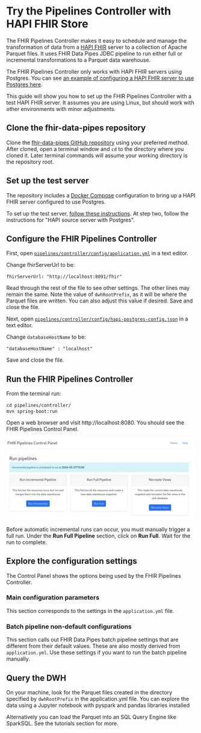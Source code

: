 # Try the Pipelines Controller with HAPI FHIR Store

The FHIR Pipelines Controller makes it easy to schedule and manage the
transformation of data from a [HAPI FHIR](https://hapifhir.io/) server to a
collection of Apache Parquet files. It uses FHIR Data Pipes JDBC pipeline to run
either full or incremental transformations to a Parquet data warehouse.

The FHIR Pipelines Controller only works with HAPI FHIR servers using Postgres.
You can
see [an example of configuring a HAPI FHIR server to use Postgres here](https://github.com/hapifhir/hapi-fhir-jpaserver-starter#postgresql-configuration).

This guide will show you how to set up the FHIR Pipelines Controller with a test
HAPI FHIR server. It assumes you are using Linux, but should work with other
environments with minor adjustments.

## Clone the fhir-data-pipes repository

Clone
the [fhir-data-pipes GitHub repository](https://github.com/google/fhir-data-pipes)
using your preferred method. After cloned, open a terminal window and `cd` to
the directory where you cloned it. Later terminal commands will assume your
working directory is the repository root.

## Set up the test server

The repository includes a [Docker Compose](https://docs.docker.com/compose/)
configuration to bring up a HAPI FHIR server configured to use Postgres.

To set up the test
server, [follow these instructions](https://github.com/google/fhir-data-pipes/wiki/Try-the-pipelines-using-local-test-servers).
At step two, follow the instructions for "HAPI source server with Postgres".

## Configure the FHIR Pipelines Controller

First,
open [`pipelines/controller/config/application.yml`](https://github.com/google/fhir-data-pipes/blob/master/pipelines/controller/config/application.yaml)
in a text editor.

Change fhirServerUrl to be:

```
fhirServerUrl: "http://localhost:8091/fhir"
```

Read through the rest of the file to see other settings. The other lines may
remain the same. Note the value of `dwhRootPrefix`, as it will be where the
Parquet files are written. You can also adjust this value if desired. Save and
close the file.

Next,
open [`pipelines/controller/config/hapi-postgres-config.json`](https://github.com/google/fhir-data-pipes/blob/master/pipelines/controller/config/hapi-postgres-config.json)
in a text editor.

Change `databaseHostName` to be:

```
"databaseHostName" : "localhost"
```

Save and close the file.

## Run the FHIR Pipelines Controller

From the terminal run:

```shell
cd pipelines/controller/
mvn spring-boot:run
```

Open a web browser and visit http://localhost:8080. You should see the FHIR
Pipelines Control Panel.

![Pipelines Control Panel](../images/pipelines_control_panel.png)

Before automatic incremental runs can occur, you must manually trigger a full
run. Under the **Run Full Pipeline** section, click on **Run Full**. Wait for
the run to complete.

## Explore the configuration settings

The Control Panel shows the options being used by the FHIR Pipelines Controller.

### Main configuration parameters

This section corresponds to the settings in the `application.yml` file.

### Batch pipeline non-default configurations

This section calls out FHIR Data Pipes batch pipeline settings that are
different from their default values. These are also mostly derived
from `application.yml`. Use these settings if you want to run the batch pipeline
manually.

## Query the DWH

On your machine, look for the Parquet files created in the directory specified
by `dwhRootPrefix` in the application.yml file. You can explore the data using a
Jupyter notebook with pyspark and pandas libraries installed

Alternatively you can load the Parquet into an SQL Query Engine like SparkSQL.
See the tutorials section for more.
